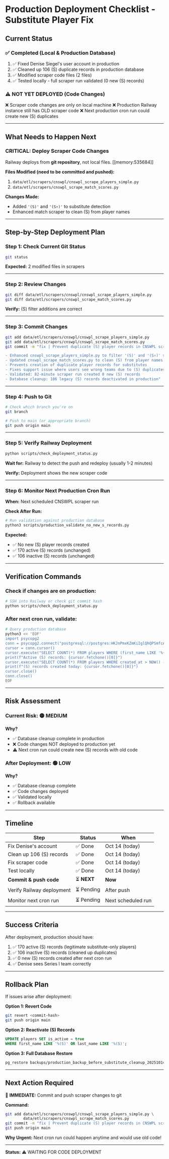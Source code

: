 # Production Deployment Checklist - Substitute Player Fix

## Current Status

### ✅ **Completed (Local & Production Database)**
1. ✅ Fixed Denise Siegel's user account in production
2. ✅ Cleaned up 106 (S) duplicate records in production database
3. ✅ Modified scraper code files (2 files)
4. ✅ Tested locally - full scraper run validated (0 new (S) records)

### ⚠️ **NOT YET DEPLOYED (Code Changes)**
❌ Scraper code changes are only on local machine
❌ Production Railway instance still has OLD scraper code
❌ Next production cron run could create new (S) duplicates

---

## What Needs to Happen Next

### **CRITICAL: Deploy Scraper Code Changes**

Railway deploys from **git repository**, not local files. [[memory:535684]]

**Files Modified (need to be committed and pushed):**
1. `data/etl/scrapers/cnswpl/cnswpl_scrape_players_simple.py`
2. `data/etl/scrapers/cnswpl_scrape_match_scores.py`

**Changes Made:**
- Added `'(S)'` and `'(S↑)'` to substitute detection
- Enhanced match scraper to clean (S) from player names

---

## Step-by-Step Deployment Plan

### **Step 1: Check Current Git Status**
```bash
git status
```

**Expected:** 2 modified files in scrapers

---

### **Step 2: Review Changes**
```bash
git diff data/etl/scrapers/cnswpl/cnswpl_scrape_players_simple.py
git diff data/etl/scrapers/cnswpl_scrape_match_scores.py
```

**Verify:** (S) filter additions are correct

---

### **Step 3: Commit Changes**
```bash
git add data/etl/scrapers/cnswpl/cnswpl_scrape_players_simple.py
git add data/etl/scrapers/cnswpl/cnswpl_scrape_match_scores.py
git commit -m "fix | Prevent duplicate (S) player records in CNSWPL scrapers

- Enhanced cnswpl_scrape_players_simple.py to filter '(S)' and '(S↑)' suffixes
- Updated cnswpl_scrape_match_scores.py to clean (S) from player names
- Prevents creation of duplicate player records for substitutes
- Fixes support issue where users see wrong teams due to (S) duplicates
- Validated: 82-minute scraper run created 0 new (S) records
- Database cleanup: 106 legacy (S) records deactivated in production"
```

---

### **Step 4: Push to Git**
```bash
# Check which branch you're on
git branch

# Push to main (or appropriate branch)
git push origin main
```

---

### **Step 5: Verify Railway Deployment**
```bash
python scripts/check_deployment_status.py
```

**Wait for:** Railway to detect the push and redeploy (usually 1-2 minutes)

**Verify:** Deployment shows the new scraper code

---

### **Step 6: Monitor Next Production Cron Run**

**When:** Next scheduled CNSWPL scraper run

**Check After Run:**
```bash
# Run validation against production database
python3 scripts/production_validate_no_new_s_records.py
```

**Expected:**
- ✅ No new (S) player records created
- ✅ 170 active (S) records (unchanged)
- ✅ 106 inactive (S) records (unchanged)

---

## Verification Commands

### **Check if changes are on production:**
```bash
# SSH into Railway or check git commit hash
python scripts/check_deployment_status.py
```

### **After next cron run, validate:**
```bash
# Query production database
python3 << 'EOF'
import psycopg2
conn = psycopg2.connect("postgresql://postgres:HKJnPmxKZmKiIglQhQPSmfcAjTgBsSIq@ballast.proxy.rlwy.net:40911/railway")
cursor = conn.cursor()
cursor.execute("SELECT COUNT(*) FROM players WHERE (first_name LIKE '%(S)' OR last_name LIKE '%(S)') AND is_active = true")
print(f"Active (S) records: {cursor.fetchone()[0]}")
cursor.execute("SELECT COUNT(*) FROM players WHERE created_at > NOW() - INTERVAL '1 day' AND (first_name LIKE '%(S)' OR last_name LIKE '%(S)')")
print(f"(S) records created today: {cursor.fetchone()[0]}")
cursor.close()
conn.close()
EOF
```

---

## Risk Assessment

### **Current Risk:** 🟡 MEDIUM

**Why?**
- ✅ Database cleanup complete in production
- ❌ Code changes NOT deployed to production yet
- ⚠️ Next cron run could create new (S) records with old code

### **After Deployment:** 🟢 LOW

**Why?**
- ✅ Database cleanup complete
- ✅ Code changes deployed
- ✅ Validated locally
- ✅ Rollback available

---

## Timeline

| Step | Status | When |
|------|--------|------|
| Fix Denise's account | ✅ Done | Oct 14 (today) |
| Clean up 106 (S) records | ✅ Done | Oct 14 (today) |
| Fix scraper code | ✅ Done | Oct 14 (today) |
| Test locally | ✅ Done | Oct 14 (today) |
| **Commit & push code** | ⏳ **NEXT** | **Now** |
| Verify Railway deployment | ⏳ Pending | After push |
| Monitor next cron run | ⏳ Pending | Next scheduled run |

---

## Success Criteria

After deployment, production should have:
1. ✅ 170 active (S) records (legitimate substitute-only players)
2. ✅ 106 inactive (S) records (cleaned up duplicates)
3. ✅ 0 new (S) records created after next cron run
4. ✅ Denise sees Series I team correctly

---

## Rollback Plan

If issues arise after deployment:

**Option 1: Revert Code**
```bash
git revert <commit-hash>
git push origin main
```

**Option 2: Reactivate (S) Records**
```sql
UPDATE players SET is_active = true 
WHERE first_name LIKE '%(S)' OR last_name LIKE '%(S)';
```

**Option 3: Full Database Restore**
```bash
pg_restore backups/production_backup_before_substitute_cleanup_20251014_105223.dump
```

---

## Next Action Required

🔴 **IMMEDIATE:** Commit and push scraper changes to git

**Command:**
```bash
git add data/etl/scrapers/cnswpl/cnswpl_scrape_players_simple.py \
        data/etl/scrapers/cnswpl_scrape_match_scores.py
git commit -m "fix | Prevent duplicate (S) player records in CNSWPL scrapers"
git push origin main
```

**Why Urgent:** Next cron run could happen anytime and would use old code!

---

**Status:** ⚠️ WAITING FOR CODE DEPLOYMENT

